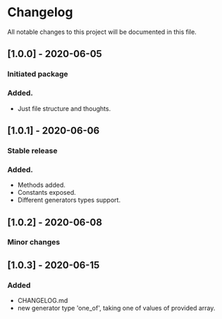 # Changelog
All notable changes to this project will be documented in this file.

## [1.0.0] - 2020-06-05
### Initiated package
### Added.
- Just file structure and thoughts.

## [1.0.1] - 2020-06-06
### Stable release
### Added.
- Methods added.
- Constants exposed. 
- Different generators types support.

## [1.0.2] - 2020-06-08
### Minor changes

## [1.0.3] - 2020-06-15
### Added
- CHANGELOG.md
- new generator type 'one_of', taking one of values of provided array.